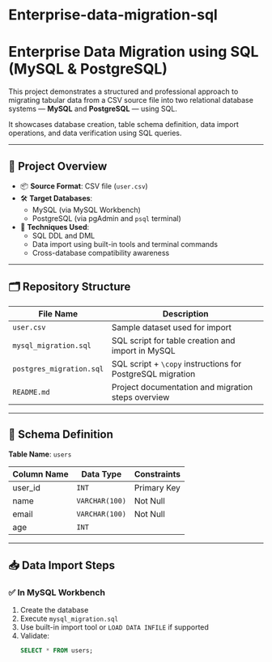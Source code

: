 # Enterprise-data-migration-sql

# Enterprise Data Migration using SQL (MySQL & PostgreSQL)

This project demonstrates a structured and professional approach to migrating tabular data from a CSV source file into two relational database systems — **MySQL** and **PostgreSQL** — using SQL.

It showcases database creation, table schema definition, data import operations, and data verification using SQL queries.

---

## 🚀 Project Overview

- 📦 **Source Format**: CSV file (`user.csv`)
- 🛠️ **Target Databases**:
  - MySQL (via MySQL Workbench)
  - PostgreSQL (via pgAdmin and `psql` terminal)
- 🔧 **Techniques Used**:
  - SQL DDL and DML
  - Data import using built-in tools and terminal commands
  - Cross-database compatibility awareness

---

## 🗂️ Repository Structure

| File Name               | Description                                                |
|-------------------------|------------------------------------------------------------|
| `user.csv`              | Sample dataset used for import                             |
| `mysql_migration.sql`   | SQL script for table creation and import in MySQL          |
| `postgres_migration.sql`| SQL script + `\copy` instructions for PostgreSQL migration |
| `README.md`             | Project documentation and migration steps overview         |

---

## 🧱 Schema Definition

**Table Name**: `users`

| Column Name | Data Type     | Constraints      |
|-------------|---------------|------------------|
| user_id     | `INT`         | Primary Key      |
| name        | `VARCHAR(100)`| Not Null         |
| email       | `VARCHAR(100)`| Not Null         |
| age         | `INT`         |                  |

---

## 📥 Data Import Steps

### ✅ In MySQL Workbench

1. Create the database
2. Execute `mysql_migration.sql`
3. Use built-in import tool or `LOAD DATA INFILE` if supported
4. Validate:
   ```sql
   SELECT * FROM users;
